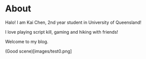 # About
Halo! I am Kai Chen, 2nd year student in University of Queensland!

I love playing script kill, gaming and hiking with friends! 

Welcome to my blog.

(Good scene)[images/test0.png]
